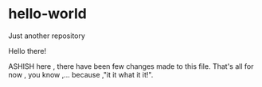 # hello-world
Just another repository

Hello there!

ASHISH here , there have been few changes made to this file.
That's all for now , you know ,... because ,"it it what it it!".
